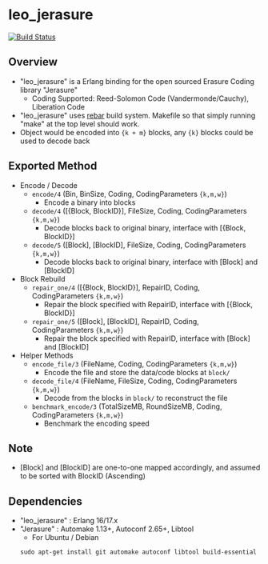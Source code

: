 leo_jerasure
===========

[![Build Status](https://secure.travis-ci.org/leo-project/leo_jerasure.png?branch=develop)](http://travis-ci.org/leo-project/leo_jerasure)

Overview
--------
* "leo_jerasure" is a Erlang binding for the open sourced Erasure Coding library "Jerasure"
  * Coding Supported: Reed-Solomon Code (Vandermonde/Cauchy), Liberation Code
* "leo_jerasure" uses [rebar](https://github.com/basho/rebar) build system. Makefile so that simply running "make" at the top level should work.
* Object would be encoded into `{k + m}` blocks, any `{k}` blocks could be used to decode back

Exported Method
--------
* Encode / Decode
  * `encode/4` (Bin, BinSize, Coding, CodingParameters `{k,m,w}`)
    * Encode a binary into blocks
  * `decode/4` ([{Block, BlockID}], FileSize, Coding, CodingParameters `{k,m,w}`)
    * Decode blocks back to original binary, interface with [{Block, BlockID}]
  * `decode/5` ([Block], [BlockID], FileSize, Coding, CodingParameters `{k,m,w}`)
    * Decode blocks back to original binary, interface with [Block] and [BlockID]
* Block Rebuild
  * `repair_one/4` ([{Block, BlockID}], RepairID, Coding, CodingParameters `{k,m,w}`)
    * Repair the block specified with RepairID, interface with [{Block, BlockID}] 
  * `repair_one/5` ([Block], [BlockID], RepairID, Coding, CodingParameters `{k,m,w}`)
    * Repair the block specified with RepairID, interface with [Block] and [BlockID] 
* Helper Methods
  * `encode_file/3` (FileName, Coding, CodingParameters `{k,m,w}`)
    * Encode the file and store the data/code blocks at `block/`
  * `decode_file/4` (FileName, FileSize, Coding, CodingParameters `{k,m,w}`)
    * Decode from the blocks in `block/` to reconstruct the file
  * `benchmark_encode/3` (TotalSizeMB, RoundSizeMB, Coding, CodingParameters `{k,m,w}`)
    * Benchmark the encoding speed

Note
--------
* [Block] and [BlockID] are one-to-one mapped accordingly, and assumed to be sorted with BlockID (Ascending)

Dependencies
--------
* "leo_jerasure" : Erlang 16/17.x
* "Jerasure" : Automake 1.13+, Autoconf 2.65+, Libtool
  * For Ubuntu / Debian
  ```
  sudo apt-get install git automake autoconf libtool build-essential
  ```
